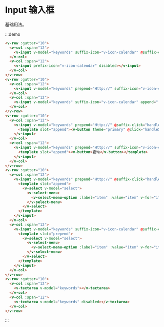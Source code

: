 # Input 输入框

基础用法。

:::demo 

```html
<v-row :gutter="10">
  <v-col :span="12">
    <v-input v-model="keywords" suffix-icon="v-icon-calendar" @suffix-click="handleSuffix" @keyup.enter="handleSuffix"></v-input>
  </v-col>
  <v-col :span="12">
    <v-input prefix-icon="v-icon-calendar" disabled></v-input>
  </v-col>
</v-row>
<v-row :gutter="10">
  <v-col :span="12">
    <v-input v-model="keywords" prepend="Http://" suffix-icon="v-icon-calendar" @suffix-click="handleSuffix"></v-input>
  </v-col>
  <v-col :span="12">
    <v-input v-model="keywords" suffix-icon="v-icon-calendar" append=".com" disabled></v-input>
  </v-col>
</v-row>
<v-row :gutter="10">
  <v-col :span="12">
    <v-input v-model="keywords" prepend="Http://" @suffix-click="handleSuffix">
      <template slot="append"><v-button theme="primary" @click="handleSuffix">查询</v-button></template>
    </v-input>
  </v-col>
  <v-col :span="12">
    <v-input v-model="keywords" prepend="Http://" suffix-icon="v-icon-calendar" @suffix-click="handleSuffix">
      <template slot="append"><v-button>查询</v-button></template>
    </v-input>
  </v-col>
</v-row>
<v-row :gutter="10">
  <v-col :span="12">
    <v-input v-model="keywords" prepend="Http://" @suffix-click="handleSuffix">
      <template slot="append">
        <v-select v-model="select">
          <v-select-menu>
            <v-select-menu-option :label="item" :value="item" v-for="item in options"></v-select-menu-option>
          </v-select-menu>
        </v-select>
      </template>
    </v-input>
  </v-col>
  <v-col :span="12">
    <v-input v-model="keywords" suffix-icon="v-icon-calendar" @suffix-click="handleSuffix">
      <template slot="prepend">
        <v-select v-model="select">
          <v-select-menu>
            <v-select-menu-option :label="item" :value="item" v-for="item in options"></v-select-menu-option>
          </v-select-menu>
        </v-select>
      </template>
    </v-input>
  </v-col>
</v-row>
<v-row :gutter="10">
  <v-col :span="12">
    <v-textarea v-model="keywords"></v-textarea>
  </v-col>
  <v-col :span="12">
    <v-textarea v-model="keywords" disabled></v-textarea>
  </v-col>
</v-row>
```
:::
    
<script>
  import Row from '@/components/row';
  import Col from '@/components/col';
  import Input from '@/components/input';
  import Textarea from '@/components/textarea';
  import Button from '@/components/button';
  import Select from '@/components/select';
  import SelectMenu from '@/components/select-menu';
  import SelectMenuOption from '@/components/select-menu-option';

  export default {
    components: {
      VRow: Row,
      VCol: Col,
      VInput: Input,
      VTextarea: Textarea,
      VButton: Button,
      VSelect: Select,
      VSelectMenu: SelectMenu,
      VSelectMenuOption: SelectMenuOption,
    },
    data() {
      return {
        keywords: '',
        select: '上海',
        options: ['上海', '北京', '广州', '深圳'],
      };
    },
    methods: {
      handleSuffix() {
        console.log(this.keywords);
      },
    },
  };
</script>
<style rel="stylesheet/scss" lang="sass" scoped>

</style>